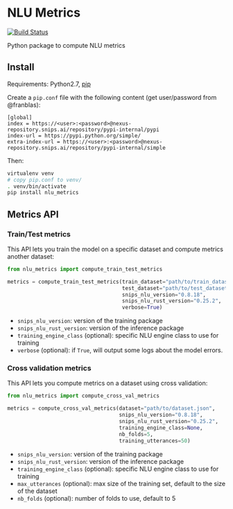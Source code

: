 # NLU Metrics

[![Build Status](https://jenkins2.snips.ai/buildStatus/icon?job=SDK/asr-lm-adaptation/develop)](https://jenkins2.snips.ai/job/SDK/job/asr-lm-adaptation/view/Branches/job/develop)

Python package to compute NLU metrics

## Install
Requirements: Python2.7, [pip](https://pip.pypa.io/en/stable/installing/)

Create a `pip.conf` file with the following content (get user/password from @franblas): 
    
```config
[global]
index = https://<user>:<password>@nexus-repository.snips.ai/repository/pypi-internal/pypi
index-url = https://pypi.python.org/simple/
extra-index-url = https://<user>:<password>@nexus-repository.snips.ai/repository/pypi-internal/simple
```

Then:

```bash
virtualenv venv
# copy pip.conf to venv/
. venv/bin/activate
pip install nlu_metrics
```

## Metrics API

### Train/Test metrics

This API lets you train the model on a specific dataset and compute metrics another dataset:

```python
from nlu_metrics import compute_train_test_metrics

metrics = compute_train_test_metrics(train_dataset="path/to/train_dataset.json", 
                                     test_dataset="path/to/test_dataset.json",
                                     snips_nlu_version="0.8.18",
                                     snips_nlu_rust_version="0.25.2",
                                     verbose=True)
```

- `snips_nlu_version`: version of the training package
- `snips_nlu_rust_version`: version of the inference package
- `training_engine_class` (optional): specific NLU engine class to use for training
- `verbose` (optional): if `True`, will output some logs about the model errors.

### Cross validation metrics

This API lets you compute metrics on a dataset using cross validation:

```python
from nlu_metrics import compute_cross_val_metrics

metrics = compute_cross_val_metrics(dataset="path/to/dataset.json",
                                    snips_nlu_version="0.8.18",
                                    snips_nlu_rust_version="0.25.2",
                                    training_engine_class=None,
                                    nb_folds=5,
                                    training_utterances=50)
```
- `snips_nlu_version`: version of the training package
- `snips_nlu_rust_version`: version of the inference package
- `training_engine_class` (optional): specific NLU engine class to use for training
- `max_utterances` (optional): max size of the training set, default to the size of the dataset
- `nb_folds` (optional): number of folds to use, default to 5